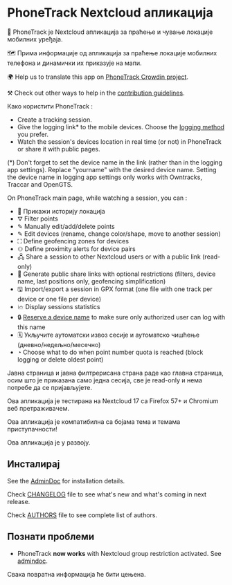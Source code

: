 # PhoneTrack Nextcloud апликација

📱 PhoneTrack је Nextcloud апликација за праћење и чување локације мобилних уређаја.

🗺 Прима информације од апликација за праћење локације мобилних телефона и динамички их приказује на мапи.

🌍 Help us to translate this app on [PhoneTrack Crowdin project](https://crowdin.com/project/phonetrack).

⚒ Check out other ways to help in the [contribution guidelines](https://gitlab.com/eneiluj/phonetrack-oc/blob/master/CONTRIBUTING.md).

Како користити PhoneTrack :

- Create a tracking session.
- Give the logging link\* to the mobile devices. Choose the [logging method](https://gitlab.com/eneiluj/phonetrack-oc/wikis/userdoc#logging-methods) you prefer.
- Watch the session's devices location in real time (or not) in PhoneTrack or share it with public pages.

(\*) Don't forget to set the device name in the link (rather than in the logging app settings). Replace "yourname" with the desired device name.
Setting the device name in logging app settings only works with Owntracks, Traccar and OpenGTS.

On PhoneTrack main page, while watching a session, you can :

- 📍 Прикажи историју локација
- ⛛ Filter points
- ✎ Manually edit/add/delete points
- ✎ Edit devices (rename, change color/shape, move to another session)
- ⛶ Define geofencing zones for devices
- ⚇ Define proximity alerts for device pairs
- 🖧 Share a session to other Nextcloud users or with a public link (read-only)
- 🔗 Generate public share links with optional restrictions (filters, device name, last positions only, geofencing simplification)
- 🖫 Import/export a session in GPX format (one file with one track per device or one file per device)
- 🗠 Display sessions statistics
- 🔒 [Reserve a device name](https://gitlab.com/eneiluj/phonetrack-oc/wikis/userdoc#device-name-reservation) to make sure only authorized user can log with this name
- 🗓 Укључите аутоматски извоз сесије и аутоматско чишћење (дневно/недељно/месечно)
- ◔ Choose what to do when point number quota is reached (block logging or delete oldest point)

Јавна страница и јавна филтрерисана страна раде као главна страница, осим што је приказана само једна сесија, све је read-only и нема потребе да се пријављујете.

Ова апликација је тестирана на Nextcloud 17 са Firefox 57+ и Chromium веб претраживачем.

Ова апликација је компатибилна са бојама тема и темама приступачности!

Ова апликација је у развоју.

## Инсталирај

See the [AdminDoc](https://gitlab.com/eneiluj/phonetrack-oc/wikis/admindoc) for installation details.

Check [CHANGELOG](https://gitlab.com/eneiluj/phonetrack-oc/blob/master/CHANGELOG.md#change-log) file to see what's new and what's coming in next release.

Check [AUTHORS](https://gitlab.com/eneiluj/phonetrack-oc/blob/master/AUTHORS.md#authors) file to see complete list of authors.

## Познати проблеми

- PhoneTrack **now works** with Nextcloud group restriction activated. See [admindoc](https://gitlab.com/eneiluj/phonetrack-oc/wikis/admindoc#issue-with-phonetrack-restricted-to-some-groups-in-nextcloud).

Свака повратна информација ће бити цењена.

